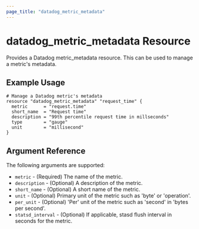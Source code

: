 ```yaml
---
page_title: "datadog_metric_metadata"
---
```


# datadog_metric_metadata Resource

Provides a Datadog metric_metadata resource. This can be used to manage a metric's metadata.

## Example Usage

```hcl
# Manage a Datadog metric's metadata
resource "datadog_metric_metadata" "request_time" {
  metric      = "request.time"
  short_name  = "Request time"
  description = "99th percentile request time in millseconds"
  type        = "gauge"
  unit        = "millisecond"
}
```

## Argument Reference

The following arguments are supported:

* `metric` - (Required) The name of the metric.
* `description` - (Optional) A description of the metric.
* `short_name` - (Optional) A short name of the metric.
* `unit` - (Optional) Primary unit of the metric such as 'byte' or 'operation'.
* `per_unit` - (Optional) 'Per' unit of the metric such as 'second' in 'bytes per second'.
* `statsd_interval` - (Optional) If applicable, stasd flush interval in seconds for the metric.

